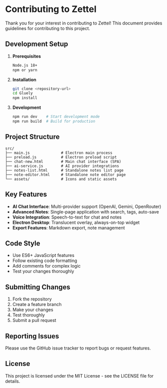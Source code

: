 # Contributing to Zettel

Thank you for your interest in contributing to Zettel! This document provides guidelines for contributing to this project.

## Development Setup

1. **Prerequisites**
   ```bash
   Node.js 18+ 
   npm or yarn
   ```

2. **Installation**
   ```bash
   git clone <repository-url>
   cd Gluely
   npm install
   ```

3. **Development**
   ```bash
   npm run dev    # Start development mode
   npm run build  # Build for production
   ```

## Project Structure

```
src/
├── main.js              # Electron main process
├── preload.js           # Electron preload script
├── chat-new.html        # Main chat interface (SPA)
├── ai-service.js        # AI provider integrations
├── notes-list.html      # Standalone notes list page
├── note-editor.html     # Standalone note editor page
└── assets/              # Icons and static assets
```

## Key Features

- **AI Chat Interface**: Multi-provider support (OpenAI, Gemini, OpenRouter)
- **Advanced Notes**: Single-page application with search, tags, auto-save
- **Voice Integration**: Speech-to-text for chat and notes
- **Electron Desktop**: Translucent overlay, always-on-top widget
- **Export Features**: Markdown export, note management

## Code Style

- Use ES6+ JavaScript features
- Follow existing code formatting
- Add comments for complex logic
- Test your changes thoroughly

## Submitting Changes

1. Fork the repository
2. Create a feature branch
3. Make your changes
4. Test thoroughly
5. Submit a pull request

## Reporting Issues

Please use the GitHub issue tracker to report bugs or request features.

## License

This project is licensed under the MIT License - see the LICENSE file for details.
